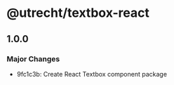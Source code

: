 # @utrecht/textbox-react

## 1.0.0

### Major Changes

- 9fc1c3b: Create React Textbox component package
